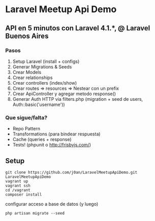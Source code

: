 Laravel Meetup Api Demo
=======================

## API en 5 minutos con Laravel 4.1.*, @ Laravel Buenos Aires


### Pasos

1. Setup Laravel (install + configs)
2. Generar Migrations & Seeds
3. Crear Models
4. Crear relationships
5. Crear controllers (index/show)
6. Crear routes => resources => Nestear con un prefix
7. Crear ApiController y agregar metodo response()
8. Generar Auth HTTP via filters.php (migration + seed de users, Auth::basic('username'))


### Que sigue/falta?

* Repo Pattern
* Transformations (para bindear respuesta)
* Cache (queries + response)
* Tests! (phpunit o http://frisbyjs.com/)


## Setup

```
git clone https://github.com/j0an/LaravelMeetupApiDemo.git LaravelMeetupApiDemo
vagrant up
vagrant ssh
cd /vagrant
composer install
```

configurar acceso a base de datos (y luego)

```
php artisan migrate --seed
```
